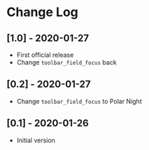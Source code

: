 Change Log
==========

## [1.0] - 2020-01-27
* First official release
* Change `toolbar_field_focus` back

## [0.2] - 2020-01-27
* Change `toolbar_field_focus` to Polar Night

## [0.1] - 2020-01-26
* Initial version
